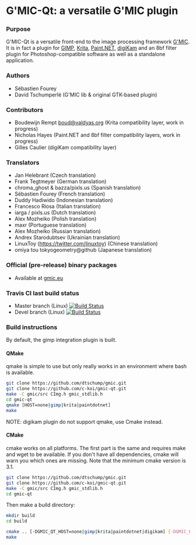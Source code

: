 
# G'MIC-Qt: a versatile G'MIC plugin

### Purpose

 G'MIC-Qt is a versatile front-end to the image processing framework
 [G'MIC](https://gmic.eu).  It is in fact a plugin for
 [GIMP](http://gimp.org), [Krita](https://krita.org), [Paint.NET](https://www.getpaint.net/),
 [digiKam](https://www.digikam.org) and an 8bf filter plugin for Photoshop-compatible software as well as a standalone application.

### Authors

  * Sébastien Fourey
  * David Tschumperlé (G'MIC lib & original GTK-based plugin)

### Contributors

 * Boudewijn Rempt <boud@valdyas.org> (Krita compatibility layer, work in progress)
 * Nicholas Hayes (Paint.NET and 8bf filter compatibility layers, work in progress)
 * Gilles Caulier (digiKam compatibility layer)

### Translators

 * Jan Helebrant (Czech translation)
 * Frank Tegtmeyer (German translation)
 * chroma_ghost & bazza/pixls.us (Spanish translation)
 * Sébastien Fourey (French translation)
 * Duddy Hadiwido (Indonesian translation)
 * Francesco Riosa (Italian translation)
 * iarga / pixls.us (Dutch translation)
 * Alex Mozheiko (Polish translation)
 * maxr (Portuguese translation)
 * Alex Mozheiko (Russian translation)
 * Andrex Starodubtsev (Ukrainian translation)
 * LinuxToy (https://twitter.com/linuxtoy) (Chinese translation)
 * omiya tou tokyogeometry@github (Japanese translation)

### Official (pre-release) binary packages

 * Available at [gmic.eu](https://gmic.eu)

### Travis CI last build status

 * Master branch (Linux) [![Build Status](https://api.travis-ci.org/c-koi/gmic-qt.svg?branch=master)](https://travis-ci.org/c-koi/gmic-qt)
 * Devel branch (Linux) [![Build Status](https://api.travis-ci.org/c-koi/gmic-qt.svg?branch=devel)](https://travis-ci.org/c-koi/gmic-qt)

### Build instructions

By default, the gimp integration plugin is built.

#### QMake

qmake is simple to use but only really works in an environment where bash is available.

```sh
git clone https://github.com/dtschump/gmic.git
git clone https://github.com/c-koi/gmic-qt.git
make -C gmic/src CImg.h gmic_stdlib.h
cd gmic-qt
qmake [HOST=none|gimp|krita|paintdotnet]
make
```

NOTE: digikam plugin do not support qmake, use Cmake instead.

#### CMake

cmake works on all platforms. The first part is the same and requires make and wget to be available. If you don't have all dependencies, cmake will warn you which ones are missing. Note that the minimum cmake version is 3.1.

```sh
git clone https://github.com/dtschump/gmic.git
git clone https://github.com/c-koi/gmic-qt.git
make -C gmic/src CImg.h gmic_stdlib.h
cd gmic-qt
```

Then make a build directory:

```sh
mkdir build
cd build
```

```sh
cmake .. [-DGMIC_QT_HOST=none|gimp|krita|paintdotnet|digikam] [-DGMIC_PATH=/path/to/gmic] [-DCMAKE_BUILD_TYPE=[Debug|Release|RelwithDebInfo]
make
```
